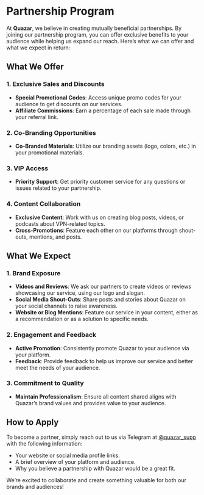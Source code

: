 # Partnership Program

At **Quazar**, we believe in creating mutually beneficial partnerships. By joining our partnership program, you can offer exclusive benefits to your audience while helping us expand our reach. Here’s what we can offer and what we expect in return:

## What We Offer

### 1. **Exclusive Sales and Discounts**
- **Special Promotional Codes**: Access unique promo codes for your audience to get discounts on our services.
- **Affiliate Commissions**: Earn a percentage of each sale made through your referral link.

### 2. **Co-Branding Opportunities**
- **Co-Branded Materials**: Utilize our branding assets (logo, colors, etc.) in your promotional materials.

### 3. **VIP Access**
- **Priority Support**: Get priority customer service for any questions or issues related to your partnership.

### 4. **Content Collaboration**
- **Exclusive Content**: Work with us on creating blog posts, videos, or podcasts about VPN-related topics.
- **Cross-Promotions**: Feature each other on our platforms through shout-outs, mentions, and posts.

## What We Expect

### 1. **Brand Exposure**
- **Videos and Reviews**: We ask our partners to create videos or reviews showcasing our service, using our logo and slogan.
- **Social Media Shout-Outs**: Share posts and stories about Quazar on your social channels to raise awareness.
- **Website or Blog Mentions**: Feature our service in your content, either as a recommendation or as a solution to specific needs.

### 2. **Engagement and Feedback**
- **Active Promotion**: Consistently promote Quazar to your audience via your platform.
- **Feedback**: Provide feedback to help us improve our service and better meet the needs of your audience.

### 3. **Commitment to Quality**
- **Maintain Professionalism**: Ensure all content shared aligns with Quazar’s brand values and provides value to your audience.

## How to Apply

To become a partner, simply reach out to us via Telegram at [@quazar_supp](https://t.me/quazar_supp) with the following information:
- Your website or social media profile links.
- A brief overview of your platform and audience.
- Why you believe a partnership with Quazar would be a great fit.

We’re excited to collaborate and create something valuable for both our brands and audiences!

